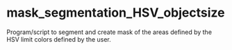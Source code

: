 # mask_segmentation_HSV_objectsize
Program/script to segment and create mask of the areas defined by the HSV limit colors defined by the user.
